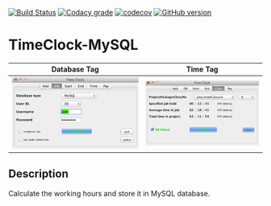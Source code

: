 [![Build Status](https://travis-ci.org/gaborkolozsy/TimeClock-MySQL.svg)](https://travis-ci.org/gaborkolozsy/TimeClock-MySQL)
[![Codacy grade](https://img.shields.io/codacy/grade/e27821fb6289410b8f58338c7e0bc686.svg)](https://github.com/gaborkolozsy/TimeClock-MySQL)
[![codecov](https://codecov.io/gh/gaborkolozsy/TimeClock-MySQL/branch/master/graph/badge.svg)](https://codecov.io/gh/gaborkolozsy/TimeClock-MySQL)
[![GitHub version](https://badge.fury.io/gh/gaborkolozsy%2FTimeClock-MySQL.svg)](https://badge.fury.io/gh/gaborkolozsy%2FTimeClock-MySQL)

# TimeClock-MySQL

Database Tag  |  Time Tag
:------------:|:------------:
![](https://github.com/gaborkolozsy/TimeClock-MySQL/blob/develop/resources/TimeClock-DB.png) | ![](https://github.com/gaborkolozsy/TimeClock-MySQL/blob/develop/resources/TimeClock-Time.png)

## Description
Calculate the working hours and store it in MySQL database.

